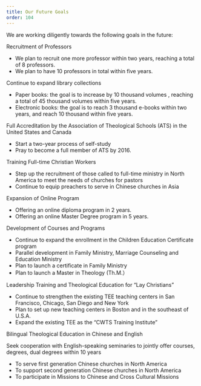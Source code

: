 ```yaml
---
title: Our Future Goals
order: 104
---
```


We are working diligently towards the following goals in the future:

Recruitment of Professors

- We plan to recruit one more professor within two years, reaching a total of 8 professors.
- We plan to have 10 professors in total within five years.

Continue to expand library collections

- Paper books: the goal is to increase by 10 thousand volumes , reaching a total of 45 thousand volumes within five years.
- Electronic books: the goal is to reach 3 thousand e-books within two years, and reach 10 thousand within five years.

Full Accreditation by the Association of Theological Schools (ATS) in the United States and Canada

- Start a two-year process of self-study
- Pray to become a full member of ATS by 2016.

Training Full-time Christian Workers

- Step up the recruitment of those called to full-time ministry in North America to meet the needs of churches for pastors
- Continue to equip preachers to serve in Chinese churches in Asia

Expansion of Online Program

- Offering an online diploma program in 2 years.
- Offering an online Master Degree program in 5 years.

Development of Courses and Programs

- Continue to expand the enrollment in the Children Education Certificate program
- Parallel development in Family Ministry, Marriage Counseling and Education Ministry
- Plan to launch a certificate in Family Ministry
- Plan to launch a Master in Theology (Th.M.）

Leadership Training and Theological Education for “Lay Christians”

- Continue to strengthen the existing TEE teaching centers in San Francisco, Chicago, San Diego and New York
- Plan to set up new teaching centers in Boston and in the southeast of U.S.A.
- Expand the existing TEE as the “CWTS Training Institute”

Bilingual Theological Education in Chinese and English

Seek cooperation with English-speaking seminaries to jointly offer courses, degrees, dual degrees within 10 years

- To serve first generation Chinese churches in North America
- To support second generation Chinese churches in North America
- To participate in Missions to Chinese and Cross Cultural Missions
